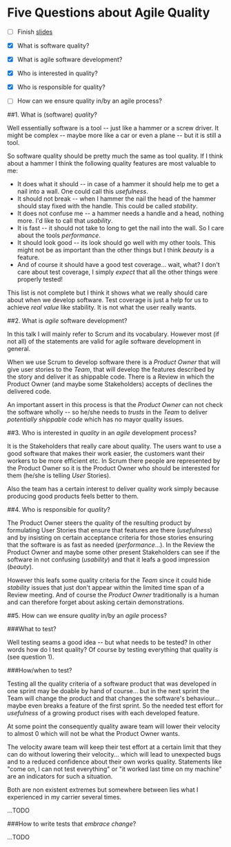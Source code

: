 # Five Questions about Agile Quality

- [ ] Finish [slides](five-questions-about-agile-quality.svg)
- [x] What is software quality?
- [x] What is agile software development?
- [x] Who is interested in quality?
- [x] Who is responsible for quality?
- [ ] How can we ensure quality in/by an agile process?


##1. What is (software) _quality_?

Well essentially software is a tool -- just like a hammer or a screw driver. It might be complex -- maybe more like a car or even a plane -- but it is still a tool.

So software quality should be pretty much the same as tool quality. If I think about a hammer I think the following quality features are most valuable to me:
- It does what it should -- in case of a hammer it should help me to get a nail into a wall. One could call this _usefulness_.
- It should not break -- when I hammer the nail the head of the hammer should stay fixed with the handle. This could be called _stability_.
- It does not confuse me -- a hammer needs a handle and a head, nothing more. I'd like to call that _usability_.
- It is fast -- it should not take to long to get the nail into the wall. So I care about the tools _performance_.
- It should look good -- its look should go well with my other tools. This might not be as important than the other things but I think _beauty_ is a feature.
- And of course it should have a good test coverage... wait, what? I don't care about test coverage, I simply _expect_ that all the other things were properly tested!

This list is not complete but I think it shows what we really should care about when we develop software. Test coverage is just a help for us to achieve _real value_ like stability. It is not what the user really wants.

##2. What is _agile_ software development?

In this talk I will mainly refer to Scrum and its vocabulary. However most (if not all) of the statements are valid for agile software development in general.

When we use Scrum to develop software there is a _Product Owner_ that will give user stories to the _Team_, that will develop the features described by the story and deliver it as shippable code. There is a Review in which the Product Owner (and maybe some Stakeholders) accepts of declines the delivered code.

An important assert in this process is that the _Product Owner_ can not check the software wholly -- so he/she needs to _trusts_ in the _Team_ to deliver _potentially shippable code_ which has no mayor quality issues.

##3. Who is interested in _quality_ in an _agile_ development process?

It is the Stakeholders that really care about quality. The users want to use a good software that makes their work easier, the customers want their workers to be more efficient etc. In Scrum there people are represented by the Product Owner so it is the Product Owner who should be interested for them (he/she is telling _User_ Stories).

Also the team has a certain interest to deliver quality work simply because producing good products feels better to them.

##4. Who is responsible for _quality_?

The Product Owner steers the quality of the resulting product by formulating User Stories that ensure that features are there (_usefulness_) and by insisting on certain acceptance criteria for those stories ensuring that the software is as fast as needed (_performance_...). In the Review the Product Owner and maybe some other present Stakeholders can see if the software in not confusing (_usability_) and that it leafs a good impression (_beauty_).

However this leafs some quality criteria for the _Team_ since it could hide _stability_ issues that just don't appear within the limited time span of a Review meeting. And of course the _Product Owner_ traditionally is a human and can therefore forget about asking certain demonstrations.

##5. How can we ensure _quality_ in/by an _agile_ process?

###What to test?

Well testing seams a good idea -- but what needs to be tested? In other words how do I test quality? Of course by testing everything that quality _is_ (see question 1).

###How/when to test?

Testing all the quality criteria of a software product that was developed in one sprint may be doable by hand of course... but in the next sprint the Team will change the product and that changes the software's behaviour... maybe even breaks a feature of the first sprint. So the needed test effort for _usefulness_ of a growing product rises with each developed feature.

At some point the consequently quality aware team will lower their velocity to almost 0 which will not be what the Product Owner wants.

The velocity aware team will keep their test effort at a certain limit that they can do without lowering their velocity... which will lead to unexpected bugs and to a reduced confidence about their own works quality. Statements like "come on, I can not test everything" or "it worked last time on my machine" are an indicators for such a situation.

Both are non existent extremes but somewhere between lies what I experienced in my carrier several times.

...TODO

###How to write tests that _embrace change_?

...TODO

